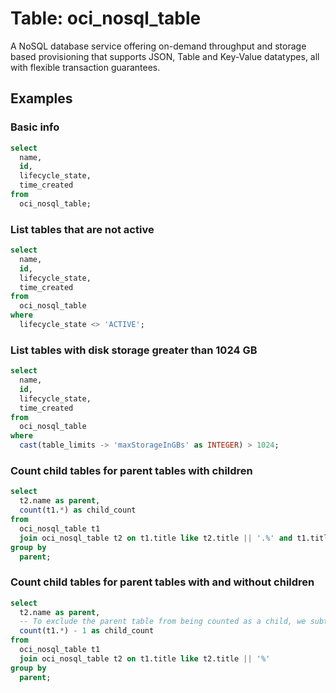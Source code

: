 # Table: oci_nosql_table

A NoSQL database service offering on-demand throughput and storage based provisioning that supports JSON, Table and Key-Value datatypes, all with flexible transaction guarantees.

## Examples

### Basic info

```sql
select
  name,
  id,
  lifecycle_state,
  time_created
from
  oci_nosql_table;
```

### List tables that are not active

```sql
select
  name,
  id,
  lifecycle_state,
  time_created
from
  oci_nosql_table
where
  lifecycle_state <> 'ACTIVE';
```

### List tables with disk storage greater than 1024 GB

```sql
select
  name,
  id,
  lifecycle_state,
  time_created
from
  oci_nosql_table
where
  cast(table_limits -> 'maxStorageInGBs' as INTEGER) > 1024;
```

### Count child tables for parent tables with children

```sql
select
  t2.name as parent,
  count(t1.*) as child_count
from
  oci_nosql_table t1
  join oci_nosql_table t2 on t1.title like t2.title || '.%' and t1.title <> t2.title
group by
  parent;
```

### Count child tables for parent tables with and without children

```sql
select
  t2.name as parent,
  -- To exclude the parent table from being counted as a child, we subtract 1 from the count.
  count(t1.*) - 1 as child_count
from
  oci_nosql_table t1
  join oci_nosql_table t2 on t1.title like t2.title || '%'
group by
  parent;
```